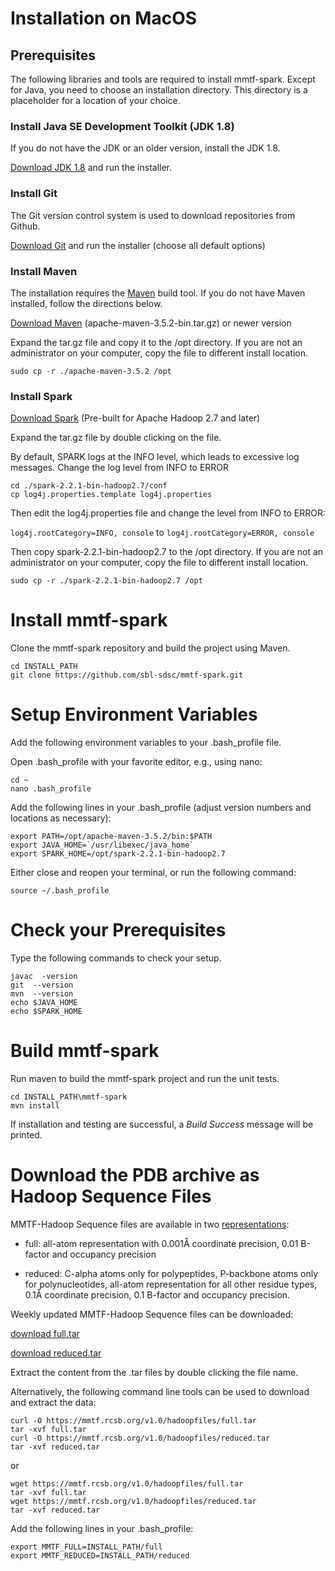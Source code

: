 # Installation on MacOS

## Prerequisites
The following libraries and tools are required to install mmtf-spark. Except for Java, you need to choose an installation directory. This directory is a placeholder for a location of your choice.

### Install Java SE Development Toolkit (JDK 1.8)
If you do not have the JDK or an older version, install the JDK 1.8.

[Download JDK 1.8](http://www.oracle.com/technetwork/java/javase/downloads/jdk8-downloads-2133151.html) and run the installer.

### Install Git
The Git version control system is used to download repositories from Github.

[Download Git](https://git-scm.com/download/mac) and run the installer (choose all default options)

### Install Maven
The installation requires the [Maven](http://maven.apache.org/guides/getting-started/index.html#What_is_Maven) build tool. If you do not have Maven installed, follow the directions below.

[Download Maven](http://maven.apache.org/download.cgi) (apache-maven-3.5.2-bin.tar.gz) or newer version

Expand the tar.gz file and copy it to the /opt directory. If you are not an administrator on your computer, copy the file to different install location.

```
sudo cp -r ./apache-maven-3.5.2 /opt
```

### Install Spark
[Download Spark](http://spark.apache.org/downloads.html) (Pre-built for Apache Hadoop 2.7 and later)

Expand the tar.gz file by double clicking on the file.

By default, SPARK logs at the INFO level, which leads to excessive log messages. Change the log level from INFO to ERROR

```
cd ./spark-2.2.1-bin-hadoop2.7/conf
cp log4j.properties.template log4j.properties
```

Then edit the log4j.properties file and change the level from INFO to ERROR:

`log4j.rootCategory=INFO, console` to `log4j.rootCategory=ERROR, console`


Then copy spark-2.2.1-bin-hadoop2.7 to the /opt directory. If you are not an administrator on your computer, copy the file to different install location.

``` 
sudo cp -r ./spark-2.2.1-bin-hadoop2.7 /opt
```

# Install mmtf-spark
Clone the mmtf-spark repository and build the project using Maven.
```
cd INSTALL_PATH
git clone https://github.com/sbl-sdsc/mmtf-spark.git
```

# Setup Environment Variables
Add the following environment variables to your .bash_profile file.

Open .bash_profile with your favorite editor, e.g., using nano:

```
cd ~
nano .bash_profile

```

Add the following lines in your .bash_profile (adjust version numbers and locations as necessary):

```
export PATH=/opt/apache-maven-3.5.2/bin:$PATH
export JAVA_HOME=`/usr/libexec/java_home`
export SPARK_HOME=/opt/spark-2.2.1-bin-hadoop2.7

```

Either close and reopen your terminal, or run the following command:

```
source ~/.bash_profile
```

# Check your Prerequisites
Type the following commands to check your setup.
```
javac  -version
git  --version
mvn  --version
echo $JAVA_HOME
echo $SPARK_HOME
```

# Build mmtf-spark
Run maven to build the mmtf-spark project and run the unit tests.
```
cd INSTALL_PATH\mmtf-spark
mvn install
```

If installation and testing are successful, a *Build Success* message will be printed.

# Download the PDB archive as Hadoop Sequence Files
MMTF-Hadoop Sequence files are available in two 
[representations](https://mmtf.rcsb.org/download.html):

* full: all-atom representation with 0.001Å coordinate precision, 0.01 B-factor and occupancy precision

* reduced: C-alpha atoms only for polypeptides, P-backbone atoms only for polynucleotides, all-atom representation for all other residue types, 
0.1Å coordinate precision, 0.1 B-factor and occupancy precision.


Weekly updated MMTF-Hadoop Sequence files can be downloaded:

[download full.tar](http://mmtf.rcsb.org/v1.0/hadoopfiles/full.tar)

[download reduced.tar](http://mmtf.rcsb.org/v1.0/hadoopfiles/reduced.tar)

Extract the content from the .tar files by double clicking the file name.

Alternatively, the following command line tools can be used to download and extract the data:

```
curl -O https://mmtf.rcsb.org/v1.0/hadoopfiles/full.tar
tar -xvf full.tar
curl -O https://mmtf.rcsb.org/v1.0/hadoopfiles/reduced.tar
tar -xvf reduced.tar
```
or
```
wget https://mmtf.rcsb.org/v1.0/hadoopfiles/full.tar
tar -xvf full.tar
wget https://mmtf.rcsb.org/v1.0/hadoopfiles/reduced.tar
tar -xvf reduced.tar
```

Add the following lines in your .bash_profile:

```
export MMTF_FULL=INSTALL_PATH/full
export MMTF_REDUCED=INSTALL_PATH/reduced
```